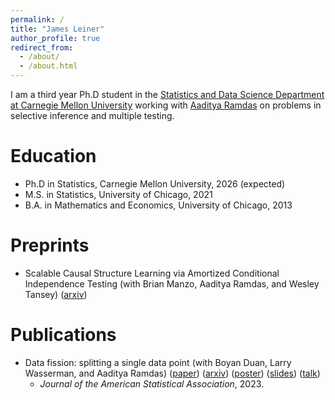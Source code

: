 ```yaml
---
permalink: /
title: "James Leiner"
author_profile: true
redirect_from: 
  - /about/
  - /about.html
---
```


I am a third year Ph.D student in the [Statistics and Data Science Department at Carnegie Mellon University](http://stat.cmu.edu/) working with [Aaditya Ramdas](http://stat.cmu.edu/~aramdas/) on problems in selective inference and multiple testing. 

# Education
* Ph.D in Statistics, Carnegie Mellon University, 2026 (expected)
* M.S. in Statistics, University of Chicago, 2021
* B.A. in Mathematics and Economics, University of Chicago, 2013

# Preprints
* Scalable Causal Structure Learning via Amortized Conditional Independence Testing (with Brian Manzo, Aaditya Ramdas, and Wesley Tansey) ([arxiv](https://arxiv.org/abs/2310.16626))

# Publications
* Data fission: splitting a single data point (with Boyan Duan, Larry Wasserman, and Aaditya Ramdas) ([paper](https://www.tandfonline.com/doi/full/10.1080/01621459.2023.2270748)) ([arxiv](https://arxiv.org/abs/2112.11079)) ([poster](https://jamesleiner.github.io/files/Data%20Fission/poster.pdf))
([slides](https://jamesleiner.github.io/files/Data%20Fission/presentation.pdf)) ([talk](https://drive.google.com/file/d/1wK_GgEARRU-4vpRYtbka9rikgpNbmJ4b/view)) 
  * <em>Journal of the American Statistical Association</em>, 2023. 
